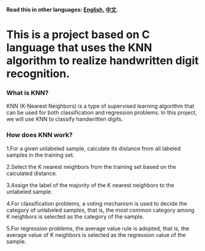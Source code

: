 **Read this in other languages: [English](README.md), [中文](README_zh.md).**

# This is a project based on C language that uses the KNN algorithm to realize handwritten digit recognition.

### What is KNN?

KNN (K-Nearest Neighbors) is a type of supervised learning algorithm that can be used for both classification and regression problems. In this project, we will use KNN to classify handwritten digits.

### How does KNN work?

1.For a given unlabeled sample, calculate its distance from all labeled samples in the training set.

2.Select the K nearest neighbors from the training set based on the calculated distance.

3.Assign the label of the majority of the K nearest neighbors to the unlabeled sample.

4.For classification problems, a voting mechanism is used to decide the category of unlabeled samples, that is, the most common category among K neighbors is selected as the category of the sample.

5.For regression problems, the average value rule is adopted, that is, the average value of K neighbors is selected as the regression value of the sample.